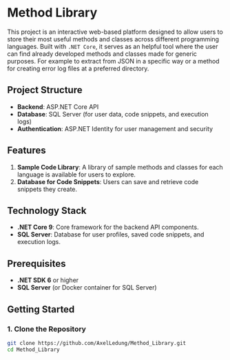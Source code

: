 # Method Library

This project is an interactive web-based platform designed to allow users to store their most useful methods and classes across different programming languages. 
Built with `.NET Core`, it serves as an helpful tool where the user can find already developed methods and classes made for generic purposes. 
For example to extract from JSON in a specific way or a method for creating error log files at a preferred directory. 

## Project Structure

- **Backend**: ASP.NET Core API
- **Database**: SQL Server (for user data, code snippets, and execution logs)
- **Authentication**: ASP.NET Identity for user management and security

## Features

1. **Sample Code Library**: A library of sample methods and classes for each language is available for users to explore.
2. **Database for Code Snippets**: Users can save and retrieve code snippets they create.

## Technology Stack

- **.NET Core 9**: Core framework for the backend API components.
- **SQL Server**: Database for user profiles, saved code snippets, and execution logs.

## Prerequisites

- **.NET SDK 6** or higher
- **SQL Server** (or Docker container for SQL Server)

## Getting Started

### 1. Clone the Repository

```bash
git clone https://github.com/AxelLedung/Method_Library.git
cd Method_Library
